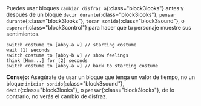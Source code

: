 
<div class="scratch-preview" style="margin-left: 15px;">
  <iframe allowtransparency="true" width="485" height="402" src="" frameborder="0"></iframe>
</div>

Puedes usar bloques `cambiar disfraz a`{:class="block3looks"} antes y después de un bloque `decir durante`{:class="block3looks"}, `pensar durante`{:class="block3looks"}, `tocar sonido`{:class="block3sound"}, o `esperar`{:class="block3control"} para hacer que tu personaje muestre sus sentimientos.

```blocks3
switch costume to [abby-a v] // starting costume
wait [1] seconds
switch costume to [abby-b v] // show feelings
think [Hmm...] for [2] seconds
switch costume to [abby-a v] // back to starting costume
```

**Consejo:** Asegúrate de usar un bloque que tenga un valor de tiempo, no un bloque `iniciar sonido`{:class="block3sound"}, `decir`{:class="block3looks"}, o `pensar`{:class="block3looks"}, de lo contrario, no verás el cambio de disfraz.



